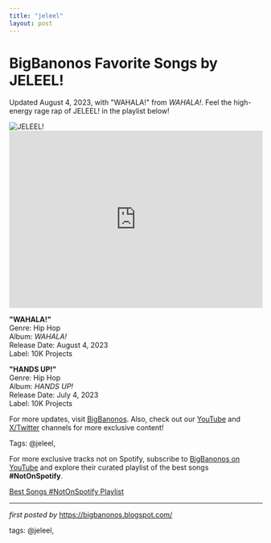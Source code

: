 ```yaml
---
title: "jeleel"
layout: post
---
```

<!-- Title of the Post -->
<h1 >BigBanonos Favorite Songs by JELEEL!</h1> <!-- Introductory Text -->
<p >Updated August 4, 2023, with "WAHALA!" from <em>WAHALA!</em>. Feel the high-energy rage rap of JELEEL! in the playlist below!</p> <!-- Featured Image -->
<div > <img src="https://townsquare.media/site/812/files/2023/02/attachment-jeleel-header.jpg?w=1200&h=0&zc=1&s=0&a=t&q=89" alt="JELEEL!" />
</div> <!-- Spotify Embed -->
<div > <iframe src="https://open.spotify.com/embed/playlist/6gWQmz7DhtExjxd06ww0fq?utm_source=generator" width="100%" height="352" frameborder="0" allowfullscreen="" allow="autoplay; clipboard-write; encrypted-media; fullscreen; picture-in-picture" loading="lazy"></iframe>
</div> <!-- Song Information -->
<div > <p><strong>"WAHALA!"</strong><br> Genre: Hip Hop<br> Album: <em>WAHALA!</em><br> Release Date: August 4, 2023<br> Label: 10K Projects</p> <p><strong>"HANDS UP!"</strong><br> Genre: Hip Hop<br> Album: <em>HANDS UP!</em><br> Release Date: July 4, 2023<br> Label: 10K Projects</p>
</div> <!-- Footer Links -->
<div > <p>For more updates, visit <a href="https://bigbanonos.blogspot.com/" target="_blank">BigBanonos</a>. Also, check out our <a href="https://www.youtube.com/@BigBanonos" target="_blank">YouTube</a> and <a href="https://x.com/bigbanonos" target="_blank">X/Twitter</a> channels for more exclusive content!</p>
</div> <!-- Tags -->
<p >Tags: @jeleel,</p>


<!--Subscribe and Playlist Links-->
<div>
    <p>For more exclusive tracks not on Spotify, subscribe to <a href="https://www.youtube.com/@BigBanonos" target="_blank">BigBanonos on YouTube</a> and explore their curated playlist of the best songs <strong>#NotOnSpotify</strong>.</p>
    <p><a href="https://www.youtube.com/playlist?list=PLtuNtuTatqI0kFahUCbtbfenC_ET5O_tr" target="_blank">Best Songs #NotOnSpotify Playlist<br /></a></p></div>

<hr />

<p><em>first posted by</em> <a href="https://bigbanonos.blogspot.com/" rel="noopener" target="_new">https://bigbanonos.blogspot.com/</a></p>

<p>tags: @jeleel,</p>

